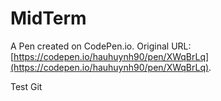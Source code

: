 # MidTerm

A Pen created on CodePen.io. Original URL: [https://codepen.io/hauhuynh90/pen/XWqBrLq](https://codepen.io/hauhuynh90/pen/XWqBrLq).

Test Git